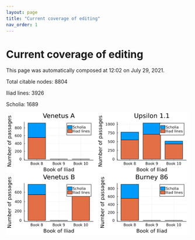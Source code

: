 ```yaml
---
layout: page
title: "Current coverage of editing"
nav_order: 1
---
```



# Current coverage of editing

This page was automatically composed at 12:02 on July 29, 2021.

Total citable nodes: 8804

Iliad lines: 3926

Scholia: 1689

![Summary of coverage](./coverage.png)